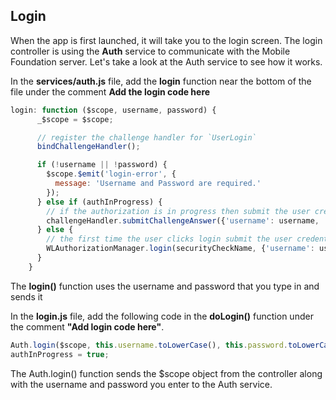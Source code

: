 
## Login

When the app is first launched, it will take you to the login screen. The login controller is using the **Auth** service to communicate with the Mobile Foundation server. Let's take a look at the Auth service to see how it works.

In the **services/auth.js** file, add the **login** function near the bottom of the file under the comment **Add the login code here**

```js
login: function ($scope, username, password) {
      _$scope = $scope;

      // register the challenge handler for `UserLogin`
      bindChallengeHandler();

      if (!username || !password) {
        $scope.$emit('login-error', {
          message: 'Username and Password are required.'
        });
      } else if (authInProgress) {
        // if the authorization is in progress then submit the user credentials to the challenge handler
        challengeHandler.submitChallengeAnswer({'username': username, 'password': password});
      } else {
        // the first time the user clicks login submit the user credentials along with the security check name `UserLogin`
        WLAuthorizationManager.login(securityCheckName, {'username': username, 'password': password});
      }
    }
```

The **login()** function uses the username and password that you type in and sends it

In the **login.js** file, add the following code in the **doLogin()** function under the comment **"Add login code here"**.

```js
Auth.login($scope, this.username.toLowerCase(), this.password.toLowerCase());
authInProgress = true;
```
The Auth.login() function sends the $scope object from the controller along with the username and password you enter to the Auth service.
